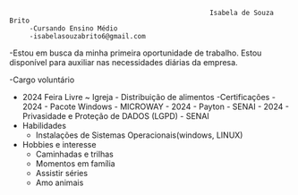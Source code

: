 
                                                        
                                                        
                                                        
                                                        
                                                        
                                                      Isabela de Souza Brito
         -Cursando Ensino Médio
         -isabelasouzabrito6@gmail.com

 -Estou em busca da minha primeira oportunidade de trabalho. Estou disponível para auxiliar nas necessidades diárias da empresa.
 
 -Cargo voluntário
   - 2024  Feira Livre ~ Igreja
          - Distribuição de alimentos
  -Certificações 
    - 2024 - Pacote Windows - MICROWAY
    - 2024 - Payton - SENAI
    -  2024 - Privasidade e Proteção de DADOS (LGPD) - SENAI
 - Habilidades 
   - Instalações de Sistemas Operacionais(windows, LINUX)
 - Hobbies e interesse
    - Caminhadas e trilhas
    - Momentos em família
    - Assistir séries
    - Amo animais
      
